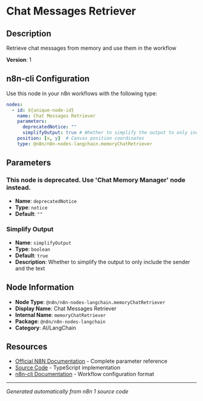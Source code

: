 # Chat Messages Retriever

## Description

Retrieve chat messages from memory and use them in the workflow

**Version**: 1

## n8n-cli Configuration

Use this node in your n8n workflows with the following type:

```yaml
nodes:
  - id: ${unique-node-id}
    name: Chat Messages Retriever
    parameters:
      deprecatedNotice: ""
      simplifyOutput: true # Whether to simplify the output to only include the sender and the text
    position: [x, y]  # Canvas position coordinates
    type: @n8n/n8n-nodes-langchain.memoryChatRetriever
```

## Parameters

### This node is deprecated. Use 'Chat Memory Manager' node instead.

- **Name**: `deprecatedNotice`
- **Type**: `notice`
- **Default**: `""`

### Simplify Output

- **Name**: `simplifyOutput`
- **Type**: `boolean`
- **Default**: `true`
- **Description**: Whether to simplify the output to only include the sender and the text


## Node Information

- **Node Type**: `@n8n/n8n-nodes-langchain.memoryChatRetriever`
- **Display Name**: Chat Messages Retriever
- **Internal Name**: `memoryChatRetriever`
- **Package**: `@n8n/n8n-nodes-langchain`
- **Category**: AI/LangChain

## Resources

- [Official N8N Documentation](https://docs.n8n.io/integrations/builtin/cluster-nodes/root-nodes/n8n-nodes-langchain.memorychatretriever/) - Complete parameter reference
- [Source Code](https://github.com/n8n-io/n8n/blob/master/packages/@n8n/nodes-langchain/nodes/memory/MemoryChatRetriever/MemoryChatRetriever.node.ts) - TypeScript implementation
- [n8n-cli Documentation](https://github.com/edenreich/n8n-cli) - Workflow configuration format

---
*Generated automatically from n8n 1 source code*
